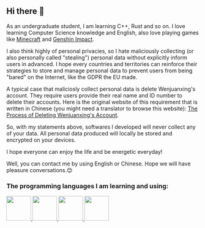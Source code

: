 ## Hi there 👋

As an undergraduate student, I am learning C++, Rust and so on. I love learning Computer Science knowledge and English, also love playing games like [Minecraft](https://www.minecraft.net) and [Genshin Impact](https://genshin.hoyoverse.com).

I also think highly of personal privacies, so I hate maliciously collecting (or also personally called "stealing") personal data without explicitly inform users in advanced. I hope every countries and territories can reinforce their strategies to store and manage personal data to prevent users from being "bared" on the Internet, like the GDPR the EU made.

A typical case that maliciosly collect personal data is delete Wenjuanxing's account. They require users provide their real name and ID number to delete their accounts. Here is the original website of this requirement that is written in Chinese (you might need a translator to browse this website): [The Process of Deleting Wenjuanxing's Account](https://www.wjx.cn/help/help.aspx?helpid=413).

So, with my statements above, softwares I developed will never collect any of your data. All personal data produced will locally be stored and encrypted on your devices.

I hope everyone can enjoy the life and be energetic everyday!

Well, you can contact me by using English or Chinese. Hope we will have pleasure conversations.😊

### The programming languages I am learning and using:

<p align="left">
  <a href="https://isocpp.org" target="_blank" rel="noreferrer">
    <img src="https://cdn.jsdelivr.net/gh/devicons/devicon/icons/cplusplus/cplusplus-original.svg" width="64" height="64"/>
  </a>
  <a href="https://rust-lang.org" target="_blank" rel="noreferrer">
    <img src="https://cdn.jsdelivr.net/gh/devicons/devicon/icons/rust/rust-plain.svg" width="64" height="64"/>
  </a>
  <a href="https://java.com" target="_blank" rel="noreferrer">
    <img src="https://cdn.jsdelivr.net/gh/devicons/devicon/icons/java/java-original-wordmark.svg" width="64" height="64"/>
  </a>
  <a href="https://dotnet.microsoft.com/en-us/languages/csharp" target="_blank" rel="noreferrer">
    <img src="https://cdn.jsdelivr.net/gh/devicons/devicon/icons/csharp/csharp-original.svg" width="64" height="64"/>
  </a>
</p>
